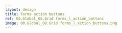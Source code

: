 ```yaml
---
layout: design
title: Forms action buttons
ref: 00.Global_08.Grid forms_l_action_buttons
image: 00.Global_08.Grid forms_l_action_buttons.png
---
```

